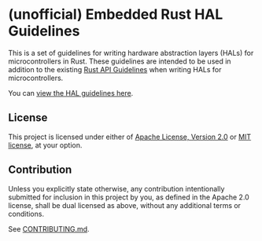 # (unofficial) Embedded Rust HAL Guidelines

This is a set of guidelines for writing hardware abstraction layers (HALs) for
microcontrollers in Rust. These guidelines are intended to be used in addition
to the existing [Rust API Guidelines] when writing HALs for microcontrollers.

You can [view the HAL guidelines here][HAL guidelines].

[Rust API Guidelines]: https://rust-lang.github.io/api-guidelines/
[HAL guidelines]: https://jonas-schievink.github.io/hal-guidelines/

## License

This project is licensed under either of [Apache License, Version
2.0](LICENSE-APACHE) or [MIT license](LICENSE-MIT), at your option.

## Contribution

Unless you explicitly state otherwise, any contribution intentionally submitted
for inclusion in this project by you, as defined in the Apache 2.0 license,
shall be dual licensed as above, without any additional terms or conditions.

See [CONTRIBUTING.md](CONTRIBUTING.md).
